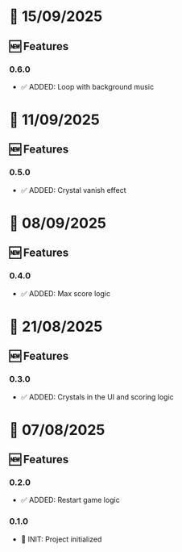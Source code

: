 # 📅 15/09/2025

## 🆕 Features

### 0.6.0

- ✅ ADDED: Loop with background music

# 📅 11/09/2025

## 🆕 Features

### 0.5.0

- ✅ ADDED: Crystal vanish effect

# 📅 08/09/2025

## 🆕 Features

### 0.4.0

- ✅ ADDED: Max score logic

# 📅 21/08/2025

## 🆕 Features

### 0.3.0

- ✅ ADDED: Crystals in the UI and scoring logic

# 📅 07/08/2025

## 🆕 Features

### 0.2.0

- ✅ ADDED: Restart game logic

### 0.1.0

- 🚀 INIT: Project initialized